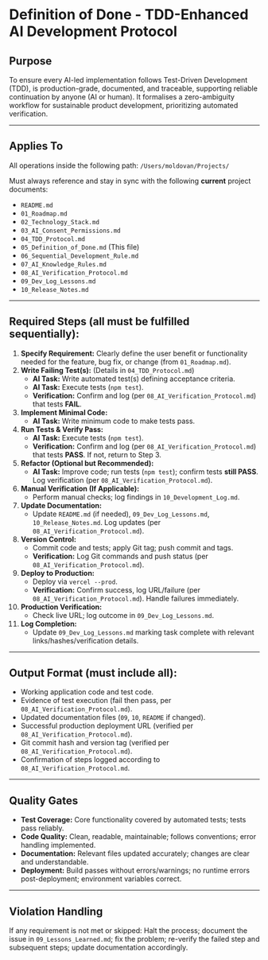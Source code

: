 # Definition of Done - TDD-Enhanced AI Development Protocol

## Purpose

To ensure every AI-led implementation follows Test-Driven Development (TDD), is production-grade, documented, and traceable, supporting reliable continuation by anyone (AI or human). It formalises a zero-ambiguity workflow for sustainable product development, prioritizing automated verification.

---

## Applies To

All operations inside the following path:
`/Users/moldovan/Projects/`

Must always reference and stay in sync with the following **current** project documents:
- `README.md`
- `01_Roadmap.md`
- `02_Technology_Stack.md`
- `03_AI_Consent_Permissions.md`
- `04_TDD_Protocol.md`
- `05_Definition_of_Done.md` (This file)
- `06_Sequential_Development_Rule.md`
- `07_AI_Knowledge_Rules.md`
- `08_AI_Verification_Protocol.md`
- `09_Dev_Log_Lessons.md`
- `10_Release_Notes.md`

---

## Required Steps (all must be fulfilled sequentially):

1.  **Specify Requirement:** Clearly define the user benefit or functionality needed for the feature, bug fix, or change (from `01_Roadmap.md`).
2.  **Write Failing Test(s):** (Details in `04_TDD_Protocol.md`)
    * **AI Task:** Write automated test(s) defining acceptance criteria.
    * **AI Task:** Execute tests (`npm test`).
    * **Verification:** Confirm and log (per `08_AI_Verification_Protocol.md`) that tests **FAIL**.
3.  **Implement Minimal Code:**
    * **AI Task:** Write minimum code to make tests pass.
4.  **Run Tests & Verify Pass:**
    * **AI Task:** Execute tests (`npm test`).
    * **Verification:** Confirm and log (per `08_AI_Verification_Protocol.md`) that tests **PASS**. If not, return to Step 3.
5.  **Refactor (Optional but Recommended):**
    * **AI Task:** Improve code; run tests (`npm test`); confirm tests **still PASS**. Log verification (per `08_AI_Verification_Protocol.md`).
6.  **Manual Verification (If Applicable):**
    * Perform manual checks; log findings in `10_Development_Log.md`.
7.  **Update Documentation:**
    * Update `README.md` (if needed), `09_Dev_Log_Lessons.md`, `10_Release_Notes.md`. Log updates (per `08_AI_Verification_Protocol.md`).
8.  **Version Control:**
    * Commit code and tests; apply Git tag; push commit and tags.
    * **Verification:** Log Git commands and push status (per `08_AI_Verification_Protocol.md`).
9.  **Deploy to Production:**
    * Deploy via `vercel --prod`.
    * **Verification:** Confirm success, log URL/failure (per `08_AI_Verification_Protocol.md`). Handle failures immediately.
10. **Production Verification:**
    * Check live URL; log outcome in `09_Dev_Log_Lessons.md`.
11. **Log Completion:**
    * Update `09_Dev_Log_Lessons.md` marking task complete with relevant links/hashes/verification details.

---

## Output Format (must include all):

-   Working application code and test code.
-   Evidence of test execution (fail then pass, per `08_AI_Verification_Protocol.md`).
-   Updated documentation files (`09`, `10`, `README` if changed).
-   Successful production deployment URL (verified per `08_AI_Verification_Protocol.md`).
-   Git commit hash and version tag (verified per `08_AI_Verification_Protocol.md`).
-   Confirmation of steps logged according to `08_AI_Verification_Protocol.md`.

---

## Quality Gates

- **Test Coverage:** Core functionality covered by automated tests; tests pass reliably.
- **Code Quality:** Clean, readable, maintainable; follows conventions; error handling implemented.
- **Documentation:** Relevant files updated accurately; changes are clear and understandable.
- **Deployment:** Build passes without errors/warnings; no runtime errors post-deployment; environment variables correct.

---

## Violation Handling

If any requirement is not met or skipped: Halt the process; document the issue in `09_Lessons_Learned.md`; fix the problem; re-verify the failed step and subsequent steps; update documentation accordingly.